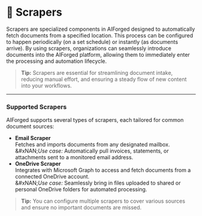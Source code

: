 # 🧲 Scrapers

Scrapers are specialized components in AIForged designed to automatically fetch documents from a specified location. This process can be configured to happen periodically (on a set schedule) or instantly (as documents arrive). By using scrapers, organizations can seamlessly introduce documents into the AIForged platform, allowing them to immediately enter the processing and automation lifecycle.

> **Tip:** Scrapers are essential for streamlining document intake, reducing manual effort, and ensuring a steady flow of new content into your workflows.

***

### Supported Scrapers

AIForged supports several types of scrapers, each tailored for common document sources:

* **Email Scraper**\
  Fetches and imports documents from any designated mailbox.\
  &#xNAN;_&#x55;se case:_ Automatically pull invoices, statements, or attachments sent to a monitored email address.
* **OneDrive Scraper**\
  Integrates with Microsoft Graph to access and fetch documents from a connected OneDrive account.\
  &#xNAN;_&#x55;se case:_ Seamlessly bring in files uploaded to shared or personal OneDrive folders for automated processing.

> **Tip:** You can configure multiple scrapers to cover various sources and ensure no important documents are missed.
